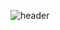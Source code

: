 ![header](https://capsule-render.vercel.app/api?type=wave&color=01427a&height=300&section=header&text=Dana's&fontSize=20&fontColor=ffff)

